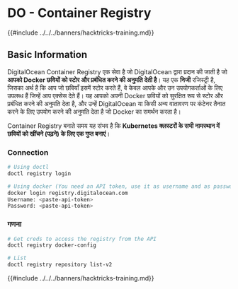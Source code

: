 # DO - Container Registry

{{#include ../../../banners/hacktricks-training.md}}

## Basic Information

DigitalOcean Container Registry एक सेवा है जो DigitalOcean द्वारा प्रदान की जाती है जो **आपको Docker छवियों को स्टोर और प्रबंधित करने की अनुमति देती है**। यह एक **निजी** रजिस्ट्री है, जिसका अर्थ है कि आप जो छवियाँ इसमें स्टोर करते हैं, वे केवल आपके और उन उपयोगकर्ताओं के लिए उपलब्ध हैं जिन्हें आप एक्सेस देते हैं। यह आपको अपनी Docker छवियों को सुरक्षित रूप से स्टोर और प्रबंधित करने की अनुमति देता है, और उन्हें DigitalOcean या किसी अन्य वातावरण पर कंटेनर तैनात करने के लिए उपयोग करने की अनुमति देता है जो Docker का समर्थन करता है।

Container Registry बनाते समय यह संभव है कि **Kubernetes क्लस्टरों के सभी नामस्थान में छवियों को खींचने (पढ़ने) के लिए एक गुप्त बनाएं**।

### Connection
```bash
# Using doctl
doctl registry login

# Using docker (You need an API token, use it as username and as password)
docker login registry.digitalocean.com
Username: <paste-api-token>
Password: <paste-api-token>
```
### गणना
```bash
# Get creds to access the registry from the API
doctl registry docker-config

# List
doctl registry repository list-v2
```
{{#include ../../../banners/hacktricks-training.md}}
